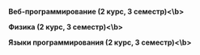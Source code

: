 <b>Веб-программирование (2 курс, 3 семестр)<\b>

<b>Физика (2 курс, 3 семестр)<\b>

<b>Языки программирования (2 курс, 3 семестр)<\b>
